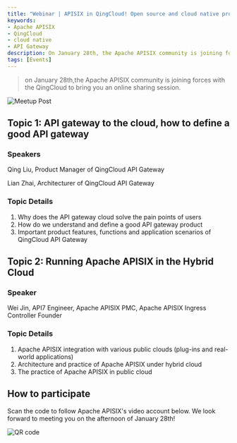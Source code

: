 ```yaml
---
title: "Webinar | APISIX in QingCloud! Open source and cloud native projects accelerate enterprises digital transformation"
keywords:
- Apache APISIX
- QingCloud
- cloud native
- API Gateway
description: On January 28th, the Apache APISIX community is joining forces with QingCloud to bring you an online sharing session.
tags: [Events]
---
```


> on January 28th,the Apache APISIX community is joining forces with the QingCloud to bring you an online sharing session.

<!--truncate-->

![Meetup Post](https://static.apiseven.com/202108/1642747652149-53306a20-6fa8-48a0-8433-a3a625cf2cb9.png)

## Topic 1: API gateway to the cloud, how to define a good API gateway

### Speakers

Qing Liu, Product Manager of QingCloud API Gateway

Lian Zhai, Architecturer of QingCloud API Gateway

### Topic Details

1. Why does the API gateway cloud solve the pain points of users
2. How do we understand and define a good API gateway product
3. Important product features, functions and application scenarios of QingCloud API Gateway

## Topic 2: Running Apache APISIX in the Hybrid Cloud

### Speaker

Wei Jin, API7 Engineer, Apache APISIX PMC, Apache APISIX Ingress Controller Founder

### Topic Details

1. Apache APISIX integration with various public clouds (plug-ins and real-world applications)
2. Architecture and practice of Apache APISIX under hybrid cloud
3. The practice of Apache APISIX in public cloud

## How to participate

Scan the code to follow Apache APISIX's video account below. We look forward to meeting you on the afternoon of January 28th!

![QR code](https://static.apiseven.com/202108/1642745385238-f661f79d-d429-41d0-95b9-ad85d8d08ce0.png)
